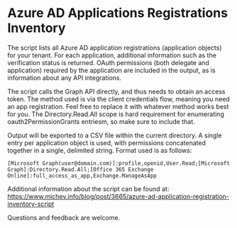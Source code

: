 # Azure AD Applications Registrations Inventory

The script lists all Azure AD application registrations (application objects) for your tenant. For each application, additional information such as the verification status is returned. OAuth permissions (both delegate and application) required by the application are included in the output, as is information about any API integrations.

The script calls the Graph API directly, and thus needs to obtain an access token. The method used is via the client credentials flow, meaning you need an app registration. Feel free to replace it with whatever method works best for you. The Directory.Read.All scope is hard requirement for enumerating oauth2PermissionGrants entriesm, so make sure to include that.

Output will be exported to a CSV file within the current directory. A single entry per application object is used, with permissions concatenated together in a single, delimited string. Format used is as follows:

```
[Microsoft Graph(user@domain.com)]:profile,openid,User.Read;[Microsoft Graph]:Directory.Read.All;[Office 365 Exchange Online]:full_access_as_app,Exchange.ManageAsApp
```
Additional information about the script can be found at: https://www.michev.info/blog/post/3665/azure-ad-application-registration-inventory-script

Questions and feedback are welcome.

